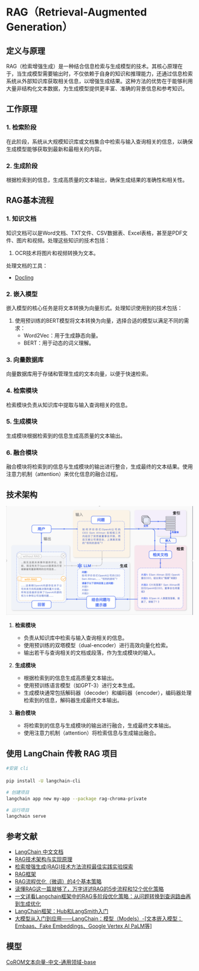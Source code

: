 # RAG（Retrieval-Augmented Generation）

## 定义与原理

RAG（检索增强生成）是一种结合信息检索与生成模型的技术。其核心原理在于，当生成模型需要输出时，不仅依赖于自身的知识和推理能力，还通过信息检索系统从外部知识库获取相关信息，以增强生成结果。这种方法的优势在于能够利用大量非结构化文本数据，为生成模型提供更丰富、准确的背景信息和参考知识。

## 工作原理

### 1. 检索阶段
在此阶段，系统从大规模知识库或文档集合中检索与输入查询相关的信息，以确保生成模型能够获取到最新和最相关的内容。

### 2. 生成阶段
根据检索到的信息，生成高质量的文本输出，确保生成结果的准确性和相关性。

## RAG基本流程

### 1. 知识文档
知识文档可以是Word文档、TXT文件、CSV数据表、Excel表格，甚至是PDF文件、图片和视频。处理这些知识的技术包括：
1. OCR技术将图片和视频转换为文本。

处理文档的工具：
- [Docling](https://github.com/DS4SD/docling)

### 2. 嵌入模型
嵌入模型的核心任务是将文本转换为向量形式。处理知识使用到的技术包括：
1. 使用预训练的BERT模型将文本转换为向量，选择合适的模型以满足不同的需求：
   - Word2Vec：用于生成静态向量。
   - BERT：用于动态的词义理解。

### 3. 向量数据库
向量数据库用于存储和管理生成的文本向量，以便于快速检索。

### 4. 检索模块
检索模块负责从知识库中提取与输入查询相关的信息。

### 5. 生成模块
生成模块根据检索到的信息生成高质量的文本输出。

### 6. 融合模块
融合模块将检索到的信息与生成模块的输出进行整合，生成最终的文本结果。使用注意力机制（attention）来优化信息的融合过程。

## 技术架构

![技术架构](./images/technical_architecture.png)

1. **检索模块**
   - 负责从知识库中检索与输入查询相关的信息。
   - 使用预训练的双塔模型（dual-encoder）进行高效向量化检索。
   - 输出若干与查询相关的文档或段落，作为生成模块的输入。

2. **生成模块**
   - 根据检索到的信息生成高质量文本输出。
   - 使用预训练语言模型（如GPT-3）进行文本生成。
   - 生成模块通常包括解码器（decoder）和编码器（encoder），编码器处理检索到的信息，解码器生成最终文本输出。

3. **融合模块**
   - 将检索到的信息与生成模块的输出进行融合，生成最终文本输出。
   - 使用注意力机制（attention）将检索信息与生成输出融合。

## 使用 LangChain 传教 RAG 项目

```sh
#安装 cli

pip install -U langchain-cli

```

```sh
# 创建项目
langchain app new my-app --package rag-chroma-private
```

```sh
# 运行项目
langchain serve
```

## 参考文献

- [LangChain 中文文档](http://python.langchain.com.cn/)
- [RAG技术架构与实现原理](https://cloud.tencent.com/developer/article/2436421)
- [检索增强生成(RAG)技术方法流程最佳实践实验探索](https://www.53ai.com/news/RAG/2024072130482.html)
- [RAG框架](https://www.53ai.com/news/RAG/2024062056319.html)
- [RAG流程优化（微调）的4个基本策略](https://cloud.tencent.com/developer/article/2433287)
- [读懂RAG这一篇就够了，万字详述RAG的5步流程和12个优化策略](https://juejin.cn/post/7329732000087572520)
- [一文详看Langchain框架中的RAG多阶段优化策略：从问题转换到查询路由再到生成优化](https://mp.weixin.qq.com/s/pK2BRLrWpEKKIPFhUtGvcg)
- [LangChain框架：Hub和LangSmith入门](https://blog.csdn.net/Wufjsjjx/article/details/140798687)
- [大模型从入门到应用——LangChain：模型（Models）-[文本嵌入模型：Embaas、Fake Embeddings、Google Vertex AI PaLM等]](https://blog.csdn.net/hy592070616/article/details/131927016)



## 模型

[CoROM文本向量-中文-通用领域-base](https://modelscope.cn/models/iic/nlp_corom_sentence-embedding_chinese-base/files)